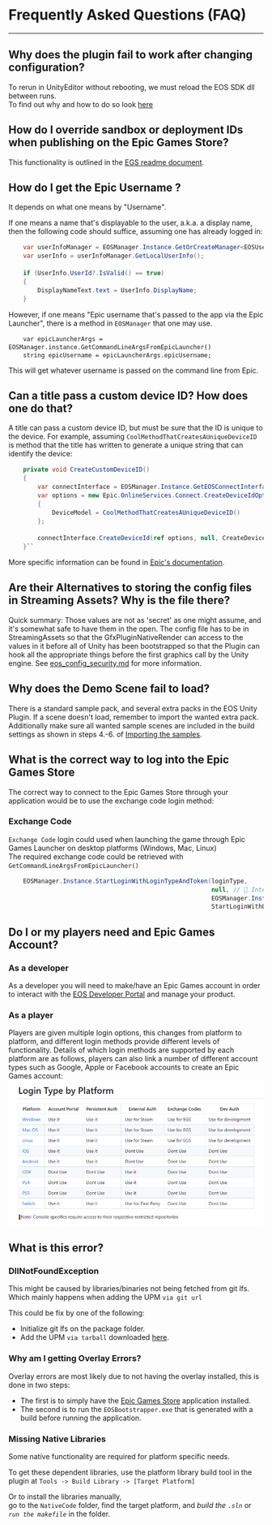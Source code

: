# Frequently Asked Questions (FAQ)

--------------------------------------------------

## Why does the plugin fail to work after changing configuration?

To rerun in UnityEditor without rebooting, we must reload the EOS SDK dll between runs.  
To find out why and how to do so look [here](https://github.com/PlayEveryWare/eos_plugin_for_unity/blob/development/docs/unity_specific.md)

## How do I override sandbox or deployment IDs when publishing on the Epic Games Store?

This functionality is outlined in the [EGS readme document](egs/egs_readme.md#overriding-sandbox-andor-deployment-id).


## How do I get the Epic Username ?
It depends on what one means by "Username".

If one means a name that's displayable to the user, a.k.a. a display name, then the following 
code should suffice, assuming one has already logged in:

```cs
    var userInfoManager = EOSManager.Instance.GetOrCreateManager<EOSUserInfoManager>();
    var userInfo = userInfoManager.GetLocalUserInfo();

    if (UserInfo.UserId?.IsValid() == true)
    {
        DisplayNameText.text = UserInfo.DisplayName;
    }
```

However, if one means "Epic username that's passed to the app via the Epic Launcher", there is a method in
`EOSManager` that one may use.

```
    var epicLauncherArgs = EOSManager.instance.GetCommandLineArgsFromEpicLauncher()
    string epicUsername = epicLauncherArgs.epicUsername;
```
This will get whatever username is passed on the command line from Epic.


## Can a title pass a custom device ID? How does one do that?
A title can pass a custom device ID, but must be sure that the ID is unique to the device.
For example, assuming `CoolMethodThatCreatesAUniqueDeviceID` is method that the title has written to generate
a unique string that can identify the device:

```cs
    private void CreateCustomDeviceID()
    {
        var connectInterface = EOSManager.Instance.GetEOSConnectInterface();
        var options = new Epic.OnlineServices.Connect.CreateDeviceIdOptions()
        {
            DeviceModel = CoolMethodThatCreatesAUniqueDeviceID()
        };

        connectInterface.CreateDeviceId(ref options, null, CreateDeviceCallback);
    }``
```
More specific information can be found in [Epic's documentation](https://dev.epicgames.com/docs/api-ref/functions/eos-connect-create-device-id).


## Are their Alternatives to storing the config files in Streaming Assets? Why is the file there?
Quick summary: Those values are not as 'secret' as one might assume, and it's somewhat safe to have them in the open. 
The config file has to be in StreamingAssets so that the GfxPluginNativeRender can access to the values in it before 
all of Unity has been bootstrapped so that the Plugin can hook all the appropriate things before the first graphics call by the Unity engine.
See [eos_config_security.md](eos_config_security.md) for more information. 

## Why does the Demo Scene fail to load?

There is a standard sample pack, and several extra packs in the EOS Unity Plugin. If a scene doesn't load, remember to import the wanted extra pack.
Additionally make sure all wanted sample scenes are included in the build settings as shown in steps 4.-6. of <a href="/readme.md#importing-the-samples">Importing the samples</a>.

## What is the correct way to log into the Epic Games Store
The correct way to connect to the Epic Games Store through your application would be to use the exchange code login method:

### Exchange Code

`Exchange Code` login could used when launching the game through Epic Games Launcher on desktop platforms (Windows, Mac, Linux)  
The required exchange code could be retrieved with `GetCommandLineArgsFromEpicLauncher()`

```cs
    EOSManager.Instance.StartLoginWithLoginTypeAndToken(loginType,
                                                        null, // 🔵 Intended for UserID, but is unused for Exchange Code login
                                                        EOSManager.Instance.GetCommandLineArgsFromEpicLauncher().authPassword, // 🔵 The exchange code itself, passed as login token
                                                        StartLoginWithLoginTypeAndTokenCallback);
``` 

## Do I or my players need and Epic Games Account?

### As a developer
As a developer you will need to make/have an Epic Games account in order to interact with the [EOS Developer Portal](dev.epicgames/portal) and manage your product.

### As a player
Players are given multiple login options, this changes from platform to platform, and different login methods provide different levels of functionality. Details of which login methods are supported by each platform are as follows, players can also link a number of different account types such as Google, Apple or Facebook accounts to create an Epic Games account:
![LoginByType](images/login_type_by_platform.png)

## What is this error? 

### DllNotFoundException

This might be caused by libraries/binaries not being fetched from git lfs.  
Which mainly happens when adding the UPM `via git url`   

This could be fix by one of the following:   

* Initialize git lfs on the package folder.
* Add the UPM `via tarball` downloaded [here](https://github.com/PlayEveryWare/eos_plugin_for_unity/releases).

### Why am I getting Overlay Errors?
Overlay errors are most likely due to not having the overlay installed, this is done in two steps:
 - The first is to simply have the [Epic Games Store](https://store.epicgames.com/) application installed.
 - The second is to run the `EOSBootstrapper.exe` that is generated with a build before running the application.

### Missing Native Libraries

Some native functionality are required for platform specific needs.  

To get these dependent libraries, use the platform library build tool in the plugin at `Tools -> Build Library -> [Target Platform]`

Or to install the libraries manually,  
go to the `NativeCode` folder, find the target platform, and *build the `.sln`* or *`run the makefile`* in the folder.